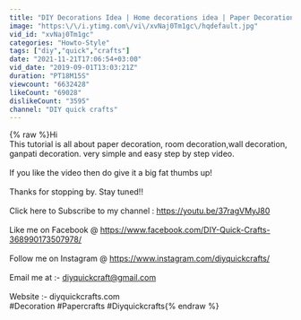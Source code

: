 ```yaml
---
title: "DIY Decorations Idea | Home decorations idea | Paper Decoration ideas | diy room decor | Paper craft"
image: "https:\/\/i.ytimg.com\/vi\/xvNaj0Tm1gc\/hqdefault.jpg"
vid_id: "xvNaj0Tm1gc"
categories: "Howto-Style"
tags: ["diy","quick","crafts"]
date: "2021-11-21T17:06:54+03:00"
vid_date: "2019-09-01T13:03:21Z"
duration: "PT18M15S"
viewcount: "6632428"
likeCount: "69028"
dislikeCount: "3595"
channel: "DIY quick crafts"
---
```

{% raw %}Hi<br />This tutorial is all about paper decoration, room decoration,wall decoration,  ganpati decoration. very simple and easy step by step video. <br /><br />If you like the video then do give it a big fat thumbs up!<br /><br />Thanks for stopping by. Stay tuned!!<br /><br />Click here to Subscribe to my channel : <a rel="nofollow" target="blank" href="https://youtu.be/37ragVMyJ80">https://youtu.be/37ragVMyJ80</a><br /><br />Like me on Facebook @ <a rel="nofollow" target="blank" href="https://www.facebook.com/DIY-Quick-Crafts-368990173507978/">https://www.facebook.com/DIY-Quick-Crafts-368990173507978/</a><br /><br />Follow me on Instagram @ <a rel="nofollow" target="blank" href="https://www.instagram.com/diyquickcrafts/">https://www.instagram.com/diyquickcrafts/</a><br /><br />Email me at :- diyquickcraft@gmail.com<br /><br />Website :- diyquickcrafts.com <br />#Decoration #Papercrafts #Diyquickcrafts{% endraw %}
